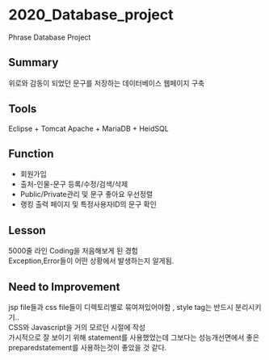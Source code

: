 # 2020_Database_project  
Phrase Database Project

## Summary  
위로와 감동이 되었던 문구를 저장하는 데이터베이스 웹페이지 구축  

## Tools  
Eclipse + Tomcat Apache + MariaDB + HeidSQL  

## Function  

* 회원가입  
* 출처-인물-문구 등록/수정/검색/삭제  
* Public/Private관리 및 문구 좋아요 우선정렬  
* 랭킹 출력 페이지 및 특정사용자ID의 문구 확인  

## Lesson  
5000줄 라인 Coding을 처음해보게 된 경험  
Exception,Error들이 어떤 상황에서 발생하는지 알게됨.  


## Need to Improvement
jsp file들과 css file들이 디렉토리별로 묶여져있어야함 , style tag는 반드시 분리시키기..  
CSS와 Javascript을 거의 모르던 시절에 작성  
가시적으로 잘 보이기 위해 statement를 사용했었는데 그보다는 성능개선면에서 좋은 preparedstatement를 사용하는것이 좋았을 것 같다.
